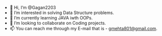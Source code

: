 - 👋 Hi, I’m @Gagan2203
- 👀 I’m interested in solving Data Structure problems.
- 🌱 I’m currently learning JAVA iwth OOPs.
- 💞️ I’m looking to collaborate on Coding projects.
- 📫 You can reach me through my E-mail that is - gmehta801@gmail.com.

<!---
Gagan2203/Gagan2203 is a ✨ special ✨ repository because its `README.md` (this file) appears on your GitHub profile.
You can click the Preview link to take a look at your changes.
--->
